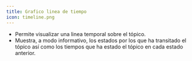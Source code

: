 ```yaml
---
title: Grafico linea de tiempo
icon: timeline.png
---
```

* Permite visualizar una linea temporal sobre el tópico.
* Muestra, a modo informativo, los estados por los que ha transitado el tópico así como los tiempos que ha estado el tópico en cada estado anterior.